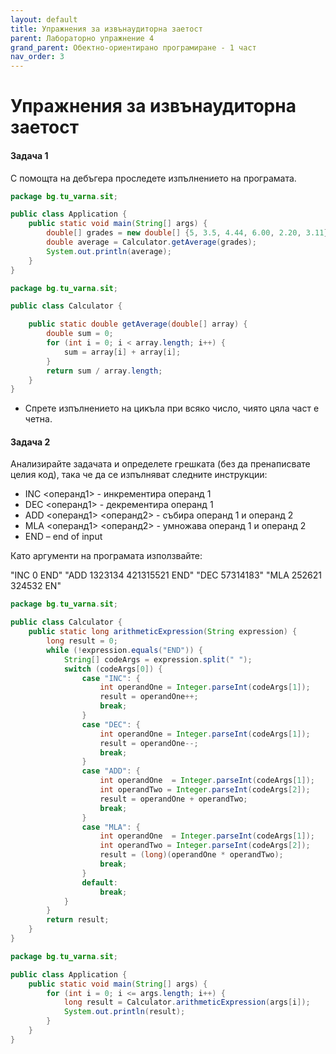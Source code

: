 ```yaml
---
layout: default
title: Упражнения за извънаудиторна заетост
parent: Лабораторно упражнение 4
grand_parent: Обектно-ориентирано програмиране - 1 част
nav_order: 3
---
```

# Упражнения за извънаудиторна заетост

#### Задача 1

С помощта на дебъгера проследете изпълнението на програмата.

```java
package bg.tu_varna.sit;

public class Application {
    public static void main(String[] args) {
        double[] grades = new double[] {5, 3.5, 4.44, 6.00, 2.20, 3.11};
        double average = Calculator.getAverage(grades);
        System.out.println(average);
    }
}
```

```java
package bg.tu_varna.sit;

public class Calculator {

    public static double getAverage(double[] array) {
        double sum = 0;
        for (int i = 0; i < array.length; i++) {
            sum = array[i] + array[i];
        }
        return sum / array.length;
    }
}
```

* Спрете изпълнението на цикъла при всяко число, чиято цяла част е четна.

#### Задача 2

Анализирайте задачата и определете грешката (без да пренаписвате целия код), така че да се изпълняват следните инструкции:

* &#x20;INC <операнд1> - инкрементира операнд 1
* DEC <операнд1> - декрементира операнд 1
* ADD <операнд1> <операнд2> - събира операнд 1 и операнд 2
* MLA <операнд1> <операнд2> - умножава операнд 1 и операнд 2
* END – end of input

Като аргументи на програмата използвайте:

"INC 0 END" "ADD 1323134 421315521 END" "DEC 57314183" "MLA 252621 324532 EN"


```java
package bg.tu_varna.sit;

public class Calculator {
    public static long arithmeticExpression(String expression) {
        long result = 0;
        while (!expression.equals("END")) {
            String[] codeArgs = expression.split(" ");
            switch (codeArgs[0]) {
                case "INC": {
                    int operandOne = Integer.parseInt(codeArgs[1]);
                    result = operandOne++;
                    break;
                }
                case "DEC": {
                    int operandOne = Integer.parseInt(codeArgs[1]);
                    result = operandOne--;
                    break;
                }
                case "ADD": {
                    int operandOne  = Integer.parseInt(codeArgs[1]);
                    int operandTwo = Integer.parseInt(codeArgs[2]);
                    result = operandOne + operandTwo;
                    break;
                }
                case "MLA": {
                    int operandOne  = Integer.parseInt(codeArgs[1]);
                    int operandTwo = Integer.parseInt(codeArgs[2]);
                    result = (long)(operandOne * operandTwo);
                    break;
                }
                default:
                    break;
            }
        }
        return result;
    }
}

```

```java
package bg.tu_varna.sit;

public class Application {
    public static void main(String[] args) {
        for (int i = 0; i <= args.length; i++) {
            long result = Calculator.arithmeticExpression(args[i]);
            System.out.println(result);
        }
    }
}
```
